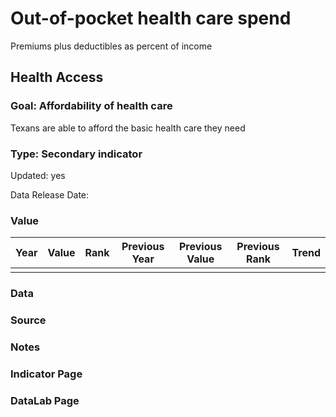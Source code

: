 # Out-of-pocket health care spend

Premiums plus deductibles as percent of income
## Health Access
### Goal: Affordability of health care
Texans are able to afford the basic health care they need
### Type: Secondary indicator
Updated: yes
Data Release Date: 

### Value

|Year         |  Value      | Rank        | Previous Year| Previous Value | Previous Rank  | Trend| 
| ----------- | ----------- | ----------- | ----------- | ----------- | ----------- | -----------|
|             |             |             |             |              |            |            |

### Data

### Source

### Notes



### Indicator Page


### DataLab Page